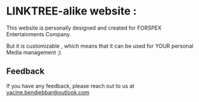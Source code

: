 
# LINKTREE-alike website :


This website is personally designed and created for FORSPEX Entertainments Company.

But it is customizable , which means that it can be used for YOUR personal Media management ;)
 

## Feedback

If you have any feedback, please reach out to us at yacine.bendjebbar@outlook.com

